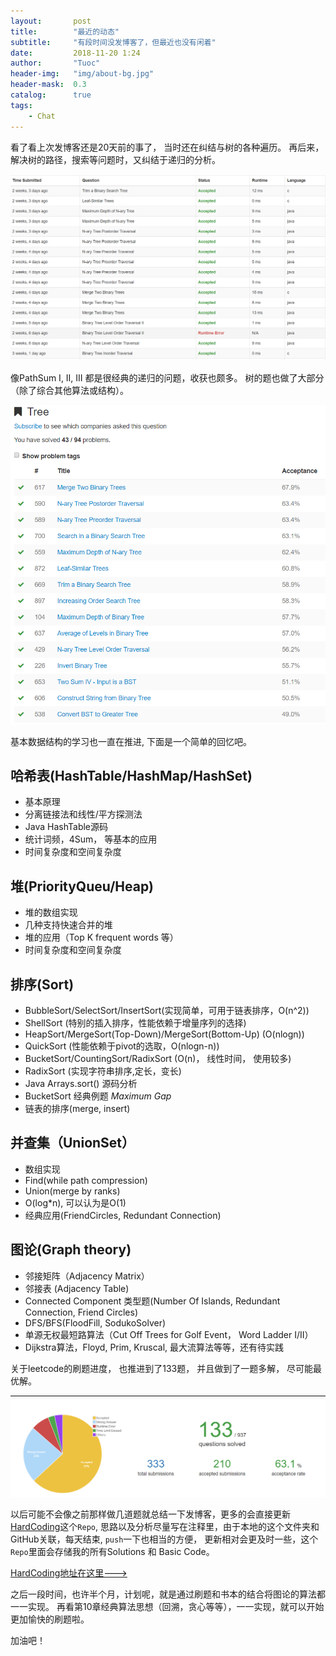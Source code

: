 ```yaml
---
layout:       post
title:        "最近的动态"
subtitle:     "有段时间没发博客了，但最近也没有闲着"
date:         2018-11-20 1:24
author:       "Tuoc"
header-img:   "img/about-bg.jpg"
header-mask:  0.3
catalog:      true
tags:
    - Chat
---	
```


看了看上次发博客还是20天前的事了， 当时还在纠结与树的各种遍历。 再后来，解决树的路径，搜索等问题时，又纠结于递归的分析。 

![那段时间的submissons](/img/chat/1.png)


像PathSum I, II, III 都是很经典的递归的问题，收获也颇多。 树的题也做了大部分（除了综合其他算法或结构）。

![漂亮的绿色小勾勾](img/chat/2.png)

基本数据结构的学习也一直在推进, 下面是一个简单的回忆吧。

## 哈希表(HashTable/HashMap/HashSet)

- 基本原理
- 分离链接法和线性/平方探测法 
- Java HashTable源码
- 统计词频，4Sum， 等基本的应用
- 时间复杂度和空间复杂度

## 堆(PriorityQueu/Heap)

- 堆的数组实现
- 几种支持快速合并的堆
- 堆的应用（Top K frequent words 等）
- 时间复杂度和空间复杂度

## 排序(Sort)

- BubbleSort/SelectSort/InsertSort(实现简单，可用于链表排序，O(n^2))
- ShellSort (特别的插入排序，性能依赖于增量序列的选择)
- HeapSort/MergeSort(Top-Down)/MergeSort(Bottom-Up) (O(nlogn))
- QuickSort (性能依赖于pivot的选取，O(nlogn-n))
- BucketSort/CountingSort/RadixSort (O(n)， 线性时间， 使用较多)
- RadixSort (实现字符串排序,定长，变长)
- Java Arrays.sort() 源码分析
- BucketSort 经典例题 *Maximum Gap*
- 链表的排序(merge, insert)

## 并查集（UnionSet）

- 数组实现
- Find(while path compression)
- Union(merge by ranks)
- O(log\*n), 可以认为是O(1)
- 经典应用(FriendCircles, Redundant Connection)

## 图论(Graph theory)

- 邻接矩阵（Adjacency Matrix）
- 邻接表 (Adjacency Table)
- Connected Component 类型题(Number Of Islands, Redundant Connection, Friend Circles)
- DFS/BFS(FloodFill, SodukoSolver)
- 单源无权最短路算法（Cut Off Trees for Golf Event， Word Ladder I/II）
- Dijkstra算法，Floyd, Prim, Kruscal, 最大流算法等等，还有待实践

关于leetcode的刷题进度， 也推进到了133题， 并且做到了一题多解， 尽可能最优解。

![133](/img/chat/3.png)

以后可能不会像之前那样做几道题就总结一下发博客，更多的会直接更新[HardCoding](https://github.com/TuoAiTang/HardCoding)这个`Repo`, 思路以及分析尽量写在注释里，由于本地的这个文件夹和GitHub关联，每天结束, `push`一下也相当的方便， 更新相对会更及时一些，这个`Repo`里面会存储我的所有Solutions 和 Basic Code。

[HardCoding地址在这里--->](https://github.com/TuoAiTang/HardCoding)

之后一段时间，也许半个月，计划呢，就是通过刷题和书本的结合将图论的算法都一一实现。 再看第10章经典算法思想（回溯，贪心等等），一一实现，就可以开始更加愉快的刷题啦。

加油吧！









